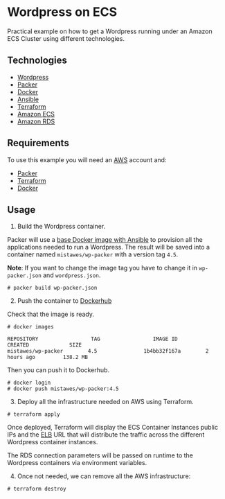 
# Wordpress on ECS

Practical example on how to get a Wordpress running under an Amazon ECS Cluster using different technologies.

## Technologies

* [Wordpress](https://wordpress.org/)
* [Packer](https://www.packer.io/)
* [Docker](https://www.docker.com/)
* [Ansible](https://www.ansible.com/)
* [Terraform](https://www.terraform.io/)
* [Amazon ECS](https://aws.amazon.com/ecs/)
* [Amazon RDS](https://aws.amazon.com/es/rds/)

## Requirements

To use this example you will need an [AWS](https://aws.amazon.com/es/) account and:

* [Packer](https://www.packer.io/downloads.html)
* [Terraform](https://www.terraform.io/downloads.html)
* [Docker](https://docs.docker.com/engine/installation/)

## Usage

1. Build the Wordpress container.

Packer will use a [base Docker image with Ansible](https://github.com/Mistawes/terraform-ecs/blob/master/Dockerfile) to provision all the applications needed to run a Wordpress. The result will be saved into a container named `mistawes/wp-packer` with a version tag `4.5`.

**Note**: If you want to change the image tag you have to change it in `wp-packer.json` and `wordpress.json`.

```
# packer build wp-packer.json
```

2. Push the container to [Dockerhub](https://hub.docker.com/)

Check that the image is ready.

```
# docker images

REPOSITORY                 TAG                 IMAGE ID            CREATED             SIZE
mistawes/wp-packer        4.5               1b4bb32f167a        2 hours ago         138.2 MB
```

Then you can push it to Dockerhub.

```
# docker login
# docker push mistawes/wp-packer:4.5
```

3. Deploy all the infrastructure needed on AWS using Terraform.

```
# terraform apply
```

Once deployed, Terraform will display the ECS Container Instances public IPs and the [ELB](https://aws.amazon.com/es/elasticloadbalancing/) URL that will distribute the traffic across the different Wordpress container instances.

The RDS connection parameters will be passed on runtime to the Wordpress containers via environment variables.

4. Once not needed, we can remove all the AWS infrastructure:


```
# terraform destroy
```
